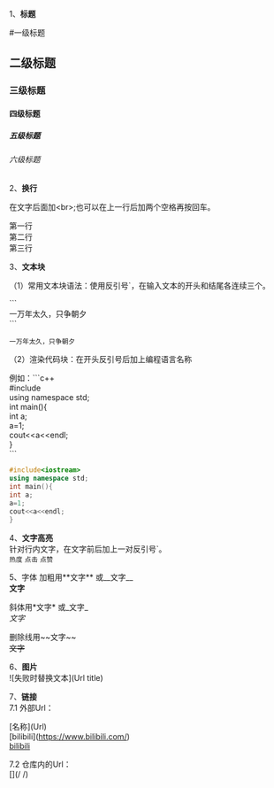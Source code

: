 1、**标题**

#一级标题
## 二级标题
### 三级标题
#### 四级标题
##### 五级标题
###### 六级标题

2、**换行**

在文字后面加\<br\>;也可以在上一行后加两个空格再按回车。

第一行<br>第二行<br>第三行

3、**文本块**

（1）常用文本块语法：使用反引号`，在输入文本的开头和结尾各连续三个。

\`\`\`<br>
一万年太久，只争朝夕<br>
\`\`\`

```
一万年太久，只争朝夕
```

（2）渲染代码块：在开头反引号后加上编程语言名称

例如：\`\`\`c++<br>
#include<iostream><br>
using namespace std;<br>
int main(){<br>
int a;<br>
a=1;<br>
cout<<a<<endl;<br>
}<br>
\`\`\`

```c++
#include<iostream>
using namespace std;
int main(){
int a;
a=1;
cout<<a<<endl;
}
```

4、**文字高亮**  
针对行内文字，在文字前后加上一对反引号\`。  
`热度` `点击` `点赞`

5、字体
加粗用\*\*文字\*\*  或\_\_文字\_\_  
**文字**

斜体用\*文字\*  或\_文字\_  
*文字*

删除线用\~\~文字\~\~  
~~文字~~

6、**图片**  
\![失败时替换文本](Url title)  

7、**链接**  
7.1 外部Url：

\[名称](Url)  
\[bilibili](https://www.bilibili.com/)  
[bilibili](https://www.bilibili.com/)

7.2 仓库内的Url：  
\[](/ /)





 


